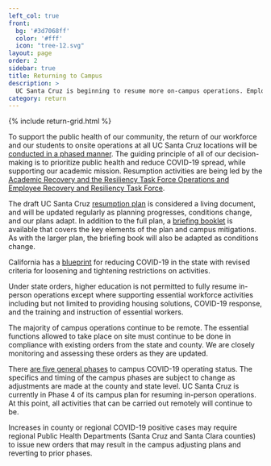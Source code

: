 ```yaml
---
left_col: true
front:
  bg: '#3d7068ff'
  color: '#fff'
  icon: "tree-12.svg"
layout: page
order: 2
sidebar: true
title: Returning to Campus
description: >
  UC Santa Cruz is beginning to resume more on-campus operations. Employees can learn more about what is needed to get the campus ready and start developing a worksite plan. 
category: return
---
```

{% include return-grid.html %}

To support the public health of our community, the return of our workforce and our students to onsite operations at all UC Santa Cruz locations will be [conducted in a phased manner](https://recovery.ucsc.edu/assets/images/resumption-phases.pdf). The guiding principle of all of our decision-making is to prioritize public health and reduce COVID-19 spread, while supporting our academic mission. Resumption activities are being led by the [Academic Recovery and the Resiliency Task Force Operations and Employee Recovery and Resiliency Task Force](https://recovery.ucsc.edu/returning-to-campus/committees/).

The draft UC Santa Cruz [resumption plan](https://recovery.ucsc.edu/assets/images/draft-resumption-plan.pdf) is considered a living document, and will be updated regularly as planning progresses, conditions change, and our plans adapt. In addition to the full plan, a [briefing booklet](https://recovery.ucsc.edu/assets/images/ucsc-recovery-resiliency-briefing-book.pdf) is available that covers the key elements of the plan and campus mitigations. As with the larger plan, the briefing book will also be adapted as conditions change.

California has a [blueprint](https://covid19.ca.gov/safer-economy/) for reducing COVID-19 in the state with revised criteria for loosening and tightening restrictions on activities.

Under state orders, higher education is not permitted to fully resume in-person operations except where supporting essential workforce activities including but not limited to providing housing solutions, COVID-19 response, and the training and instruction of essential workers.

The majority of campus operations continue to be remote. The essential functions allowed to take place on site must continue to be done in compliance with existing orders from the state and county. We are closely monitoring and assessing these orders as they are updated.

There [are five general phases](https://recovery.ucsc.edu/assets/images/resumption-phases.pdf) to campus COVID-19 operating status. The specifics and timing of the campus phases are subject to change as adjustments are made at the county and state level. UC Santa Cruz is currently in Phase 4 of its campus plan for resuming in-person operations. At this point, all activities that can be carried out remotely will continue to be.

Increases in county or regional COVID-19 positive cases may require regional Public Health Departments (Santa Cruz and Santa Clara counties) to issue new orders that may result in the campus adjusting plans and reverting to prior phases.



